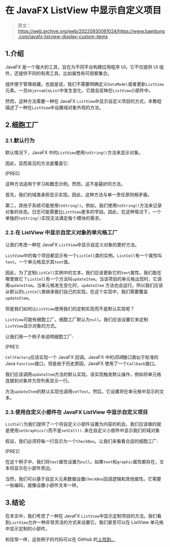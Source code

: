 # 在 JavaFX ListView 中显示自定义项目

> 原文：<https://web.archive.org/web/20220930061024/https://www.baeldung.com/javafx-listview-display-custom-items>

## 1.介绍

JavaFX 是一个强大的工具，旨在为不同平台构建应用程序 UI。它不仅提供 UI 组件，还提供不同的有用工具，比如属性和可观察集合。

组件便于管理收藏。也就是说，我们不需要明确定义`DataModel`或者更新`ListView`元素。一旦`ObjervableList`中发生变化，它就会反映在`ListView`小部件中。

然而，这种方法需要一种在 JavaFX `ListView`中显示自定义项目的方式。本教程描述了一种在`ListView`中设置域对象外观的方法。

## 2.细胞工厂

### 2.1.默认行为

默认情况下，JavaFX 中的`ListView`使用`toString()`方法来显示对象。

因此，显而易见的方法是覆盖它:

[PRE0]

这种方法适用于学习和概念示例。然而，这不是最好的方法。

首先，我们的域类承担显示实现。因此，这种方法与单一责任原则相矛盾。

第二，其他子系统可能使用`toString()`。例如，我们使用`toString()`方法来记录对象的状态。日志可能需要比`ListView`更多的字段。因此，在这种情况下，一个单独的`toString()`实现无法满足每个模块的需求。

### 2.2.在 ListView 中显示自定义对象的单元格工厂

让我们考虑一种在 JavaFX `ListView`中显示自定义对象的更好方法。

`ListView`中的每个项目都显示有一个`ListCell`类的实例。`ListCell`有一个属性叫`text`。一个单元格显示其`text`值。

因此，为了定制`ListCell`实例中的文本，我们应该更新它的`text`属性。我们能在哪里做它？`ListCell`有一个方法叫`updateItem`。当该项目的单元格出现时，它调用`updateItem`。当单元格发生变化时，`updateItem` 方法也会运行。所以我们应该从默认的`ListCell`类继承我们自己的实现。在这个实现中，我们需要覆盖`updateItem`。

但是我们如何让`ListView`使用我们的定制实现而不是默认实现呢？

`ListView`可能有细胞工厂。细胞工厂默认为`null`。我们应该设置它来定制`ListView`显示对象的方式。

让我们用一个例子来说明细胞工厂:

[PRE1]

`CellFactory`应该实现一个 JavaFX 回调。JavaFX 中的*回调*接口类似于标准的 Java `Function`接口。但是由于历史原因，JavaFX 使用了一个`Callback`接口。

我们应该调用`updateItem`方法的默认实现。该实现触发默认操作，例如将单元格连接到对象并为空列表显示一行。

方法`updateItem`的默认实现也调用`setText`。然后，它设置将在单元格中显示的文本。

### 2.3.使用自定义小部件在 JavaFX ListView 中显示自定义项目

`ListCell`为我们提供了一个将自定义小部件设置为内容的机会。我们应该做的就是使用`setGraphics()`而不是`setCell().`来在自定义小部件中显示我们的域对象

假设，我们必须将每一行显示为一个`CheckBox`。让我们来看看合适的细胞工厂:

[PRE2]

在这个例子中，我们将`text`属性设置为`null`。如果`text`和`graphic`属性都存在，文本将显示在小部件旁边。

当然，我们可以基于自定义元素数据设置`CheckBox`回调逻辑和其他属性。它需要一些编码，就像设置小部件文本一样。

## 3.结论

在本文中，我们考虑了一种在 JavaFX `ListView`中显示定制项目的方法。我们看到`ListView`允许一种非常灵活的方式来设置它。我们甚至可以在 ListView 单元格中显示定制的小部件。

和往常一样，这些例子的代码可以在 GitHub 的[上找到。](https://web.archive.org/web/20221208143856/https://github.com/eugenp/tutorials/tree/master/javafx)